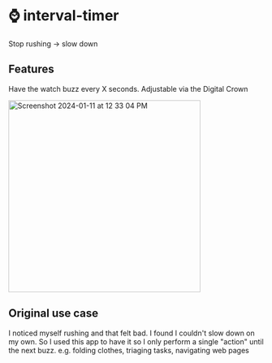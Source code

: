# ⌚️ interval-timer

Stop rushing → slow down

## Features

Have the watch buzz every X seconds. Adjustable via the Digital Crown

<img width="378" alt="Screenshot 2024-01-11 at 12 33 04 PM" src="https://github.com/ebanner/apple-watch-interval-timer/assets/2068912/8b771ca6-2e1c-4893-bd08-6cfd15f83676">

## Original use case

I noticed myself rushing and that felt bad. I found I couldn't slow down on my own. So I used this app to have it so I only perform a single "action" until the next buzz. e.g. folding clothes, triaging tasks, navigating web pages
